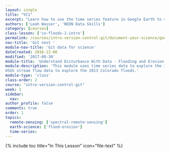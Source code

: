 ```yaml
---
layout: single
title: "VC1"
excerpt: "Learn how to use the time series feature in Google Earth to view before / after images of a location."
authors: ['Leah Wasser', 'NEON Data Skills']
category: [courses]
class-lesson: ['co-floods-1-intro']
permalink: /courses/intro-version-control-git/document-your-science/google-earth-time-series/
nav-title: 'Git next '
module-nav-title: 'Git data for science'
dateCreated: 2016-12-06
modified: '2017-08-30'
module-title: 'Understand Disturbance With Data - Flooding and Erosion'
module-description: 'This module uses time series data to explore the impacts of a flood. Learn how to use Google Earth imagery, NOAA precipitation data and
USGS stream flow data to explore the 2013 Colorado floods.'
module-type: 'class'
class-order: 2
course: "intro-version-control-git"
week: 1
sidebar:
  nav:
author_profile: false
comments: true
order: 1
topics:
  remote-sensing: ['spectral-remote-sensing']
  earth-science: ['flood-erosion']
  time-series:
---
```


{% include toc title="In This Lesson" icon="file-text" %}
